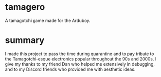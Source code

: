 # tamagero
A tamagotchi game made for the Arduboy.

# summary
I made this project to pass the time during quarantine and to pay tribute to the Tamagotchi-esque electronics popular throughout the 90s and 2000s. I give my thanks to my friend Dan who helped me extensively in debugging, and to my Discord friends who provided me with aesthetic ideas.
